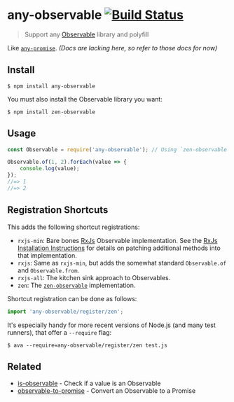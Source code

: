# any-observable [![Build Status](https://travis-ci.org/sindresorhus/any-observable.svg?branch=master)](https://travis-ci.org/sindresorhus/any-observable)

> Support any [Observable](https://github.com/zenparsing/es-observable) library and polyfill

Like [`any-promise`](https://github.com/kevinbeaty/any-promise). *(Docs are lacking here, so refer to those docs for now)*


## Install

```
$ npm install any-observable
```

You must also install the Observable library you want:

```
$ npm install zen-observable
```


## Usage

```js
const Observable = require('any-observable'); // Using `zen-observable` since it's installed

Observable.of(1, 2).forEach(value => {
	console.log(value);
});
//=> 1
//=> 2
```

## Registration Shortcuts

This adds the following shortcut registrations:

- `rxjs-min`: Bare bones [RxJs](https://github.com/ReactiveX/rxjs) Observable implementation. See the [RxJs Installation Instructions](http://reactivex.io/rxjs/manual/installation.html) for details on patching additional methods into that implementation.
- `rxjs`: Same as `rxjs-min`, but adds the somewhat standard `Observable.of` and `Observable.from`.
- `rxjs-all`: The kitchen sink approach to Observables.
- `zen`: The [`zen-observable`](https://github.com/zenparsing/zen-observable) implementation.

Shortcut registration can be done as follows:

```js
import 'any-observable/register/zen';
```

It's especially handy for more recent versions of Node.js (and many test runners), that offer a `--require` flag:

```
$ ava --require=any-observable/register/zen test.js
```


## Related

- [is-observable](https://github.com/sindresorhus/is-observable) - Check if a value is an Observable
- [observable-to-promise](https://github.com/sindresorhus/observable-to-promise) - Convert an Observable to a Promise
